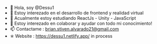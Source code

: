 - 👋 Hola, soy @Dessu1
- 👀 Estoy interezado en el desarrollo de frontend y realidad virtual
- 🌱 Acualmente estoy estudiando ReactJs - Unity - JavaScript
- 💞️ Estoy interezado en colaborar y ayudar con todo mi conocimiento!
- 📫 Contactame : brian.stiven.alvarado21@gmail.com
- ✯ Website : https://dessu1.netlify.app/ in process

<!---
Dessu1/Dessu1 is a ✨ special ✨ repository because its `README.md` (this file) appears on your GitHub profile.
You can click the Preview link to take a look at your changes.
--->
